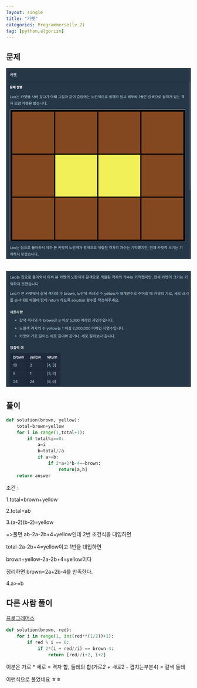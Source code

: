 ```yaml
---
layout: single
title: "카펫"
categories: Programmerse(lv.2)
tag: [python,algorizm]
---
```


## 문제

![카펫1](../../images/2023-02-15-카펫/카펫1.png)

## ![카펫2](../../images/2023-02-15-카펫/카펫2.png)

## 풀이

```python
def solution(brown, yellow):
    total=brown+yellow
    for i in range(1,total+1):
        if total%i==0:            
            a=i
            b=total//a           
            if a>=b:
                if 2*a+2*b-4==brown:
                    return[a,b]
    return answer
```

조건 :

1.total=brown+yellow

2.total=ab

3.(a-2)(b-2)=yellow

=>풀면 ab-2a-2b+4=yellow인데 2번 조건식을 대입하면

total-2a-2b+4=yellow이고 1번을 대입하면

brown+yellow-2a-2b+4=yellow이다

정리하면 brown=2a+2b-4를 만족한다.

4.a>=b





## 다른 사람 풀이

<a  href="https://school.programmers.co.kr/learn/courses/30/lessons/42842/solution_groups?language=python3">프로그래머스</a>

```python
def solution(brown, red):
    for i in range(1, int(red**(1/2))+1):
        if red % i == 0:
            if 2*(i + red//i) == brown-4:
                return [red//i+2, i+2]
```

이분은 가로 * 세로 = 격자 합, 둘레의 합(가로*2 + 세로*2 - 겹치는부분4) = 갈색 둘레 

이런식으로 풀었네요 ㅎㅎ

